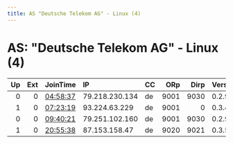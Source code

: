 ```yaml
---
title: AS "Deutsche Telekom AG" - Linux (4)
---
```


# AS: "Deutsche Telekom AG" - Linux (4)

|   Up |   Ext | JoinTime                                                                                            | IP             | CC   |   ORp |   Dirp | Version   | Contact    | Nickname   |   eFamMembers |
|-----:|------:|:----------------------------------------------------------------------------------------------------|:---------------|:-----|------:|-------:|:----------|:-----------|:-----------|--------------:|
|    0 |     0 | [04:58:37](https://metrics.torproject.org/rs.html#details/BAE9E339CFB8C8A34F498DEF7359763D0B07994C) | 79.218.230.134 | de   |  9001 |   9030 | 0.2.9.16  | None       | TH0r1      |             1 |
|    1 |     0 | [07:23:19](https://metrics.torproject.org/rs.html#details/F4DAA516FE8FC3FAE78C8ABEC731ECC7C19370A6) | 93.224.63.229  | de   |  9001 |      0 | 0.3.4.11  | None       | Unnamed    |             1 |
|    0 |     0 | [09:40:21](https://metrics.torproject.org/rs.html#details/039F6C444E547B27FE236184BA180437E7E620F4) | 79.251.102.160 | de   |  9001 |   9030 | 0.2.9.16  | None       | thardes2   |             1 |
|    1 |     0 | [20:55:38](https://metrics.torproject.org/rs.html#details/BE1C106A570EC72440159EAD6192D761A2E83A8C) | 87.153.158.47  | de   |  9020 |   9021 | 0.3.5.8   | 123456@tor | 123456     |             1 |
